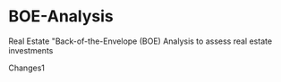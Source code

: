 # BOE-Analysis
Real Estate "Back-of-the-Envelope (BOE) Analysis to assess real estate investments

Changes1
